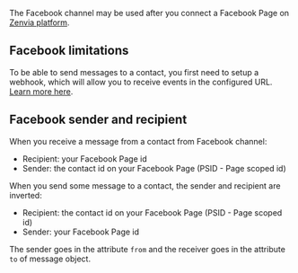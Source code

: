 The Facebook channel may be used after you connect a Facebook Page on [Zenvia platform](https://app.zenvia.com/home/credentials/facebook/list).


## Facebook limitations

To be able to send messages to a contact, you first need to setup a webhook, which will allow you to receive events in the configured URL. [Learn more here](#tag/Webhooks).


## Facebook sender and recipient

When you receive a message from a contact from Facebook channel:

* Recipient: your Facebook Page id
* Sender: the contact id on your Facebook Page (PSID - Page scoped id)

When you send some message to a contact, the sender and recipient are inverted:

* Recipient: the contact id on your Facebook Page (PSID - Page scoped id)
* Sender: your Facebook Page id

The sender goes in the attribute `from` and the receiver goes in the attribute `to` of message object.
